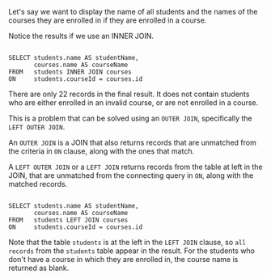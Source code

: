 Let's say we want to display the name of all students and the names of the courses they are enrolled in if they are enrolled in a course.

Notice the results if we use an INNER JOIN.

<codeblock language="sql" dbName="students2-v1.db" type="lesson">
<code>
SELECT students.name AS studentName,
       courses.name AS courseName
FROM   students INNER JOIN courses
ON     students.courseId = courses.id
</code>
</codeblock>

There are only 22 records in the final result. It does not contain students who are either enrolled in an invalid course, or are not enrolled in a course.

This is a problem that can be solved using an `OUTER JOIN`, specifically the `LEFT OUTER JOIN`.

An `OUTER JOIN` is a JOIN that also returns records that are unmatched from the criteria in `ON` clause, along with the ones that match.

A `LEFT OUTER JOIN` or a `LEFT JOIN` returns records from the table at left in the JOIN, that are unmatched from the connecting query in `ON`, along with the matched records.

<codeblock language="sql" dbName="students2-v1.db" type="lesson">
<code>
SELECT students.name AS studentName,
       courses.name AS courseName
FROM   students LEFT JOIN courses
ON     students.courseId = courses.id
</code>
</codeblock>

Note that the table `students` is at the left in the `LEFT JOIN` clause, so `all records` from the `students` table appear in the result. For the students who don't have a course in which they are enrolled in, the course name is returned as blank.